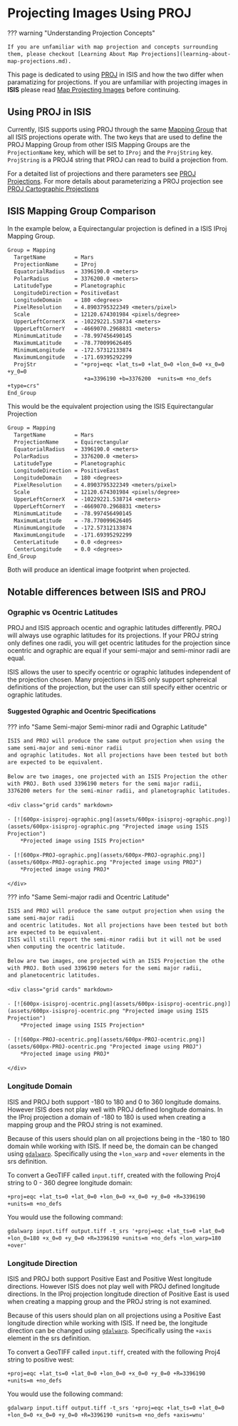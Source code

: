 # Projecting Images Using PROJ

??? warning "Understanding Projection Concepts"

    If you are unfamiliar with map projection and concepts surrounding them, please checkout [Learning About Map Projections](learning-about-map-projections.md).

This page is dedicated to using [PROJ](https://proj.org/en/stable/) in ISIS and how the two differ when paramatizing for projections. If you are unfamiliar with
projecting images in __ISIS__ please read [Map Projecting Images](../../how-to-guides/image-processing/map-projecting-images.md) before continuing.

## Using PROJ in ISIS

Currently, ISIS supports using PROJ through the same [Mapping Group](learning-about-map-projections.md/#defining-a-map-in-isis3) that all ISIS projections operate with. 
The two keys that are used to define the PROJ Mapping Group from other ISIS Mapping Groups are the `ProjectionName` key, which will be set to `IProj` and the `ProjString` key. 
`ProjString` is a PROJ4 string that PROJ can read to build a projection from.

For a detaited list of projections and there parameters see [PROJ Projections](https://proj.org/en/stable/operations/projections/index.html). 
For more details about parameterizing a PROJ projection see [PROJ Cartographic Projections](https://proj.org/en/stable/usage/projections.html)

## ISIS Mapping Group Comparison

In the example below, a Equirectangular projection is defined in a ISIS IProj Mapping Group.

```
Group = Mapping
  TargetName         = Mars
  ProjectionName     = IProj
  EquatorialRadius   = 3396190.0 <meters>
  PolarRadius        = 3376200.0 <meters>
  LatitudeType       = Planetographic
  LongitudeDirection = PositiveEast
  LongitudeDomain    = 180 <degrees>
  PixelResolution    = 4.8903795322349 <meters/pixel>
  Scale              = 12120.674301984 <pixels/degree>
  UpperLeftCornerX   = -10229221.538714 <meters>
  UpperLeftCornerY   = -4669070.2968831 <meters>
  MinimumLatitude    = -78.997456490145
  MaximumLatitude    = -78.770099626405
  MinimumLongitude   = -172.57312133874
  MaximumLongitude   = -171.69395292299
  ProjStr            = "+proj=eqc +lat_ts=0 +lat_0=0 +lon_0=0 +x_0=0 +y_0=0
                        +a=3396190 +b=3376200  +units=m +no_defs +type=crs"
End_Group
```

This would be the equivalent projection using the ISIS Equirectangular Projection

```
Group = Mapping
  TargetName         = Mars
  ProjectionName     = Equirectangular
  EquatorialRadius   = 3396190.0 <meters>
  PolarRadius        = 3376200.0 <meters>
  LatitudeType       = Planetographic
  LongitudeDirection = PositiveEast
  LongitudeDomain    = 180 <degrees>
  PixelResolution    = 4.8903795322349 <meters/pixel>
  Scale              = 12120.674301984 <pixels/degree>
  UpperLeftCornerX   = -10229221.538714 <meters>
  UpperLeftCornerY   = -4669070.2968831 <meters>
  MinimumLatitude    = -78.997456490145
  MaximumLatitude    = -78.770099626405
  MinimumLongitude   = -172.57312133874
  MaximumLongitude   = -171.69395292299
  CenterLatitude     = 0.0 <degrees>
  CenterLongitude    = 0.0 <degrees>
End_Group
```
Both will produce an identical image footprint when projected.

## Notable differences between ISIS and PROJ

### Ographic vs Ocentric Latitudes

PROJ and ISIS approach ocentic and ographic latitudes differently. 
PROJ will always use ographic latitudes for its projections.
If your PROJ string only defines one radii, you will get ocentric latitudes for the projection since ocentric and ographic are equal if your semi-major and semi-minor radii are equal.

ISIS allows the user to specify ocentric or ographic latitudes independent of the projection chosen. 
Many projections in ISIS only support sphereical definitions of the projection, but the user can still specify either
ocentric or ographic latitudes.

#### Suggested Ographic and Ocentric Specifications

??? info "Same Semi-major Semi-minor radii and Ographic Latitude"

    ISIS and PROJ will produce the same output projection when using the same semi-major and semi-minor radii
    and ographic latitudes. Not all projections have been tested but both are expected to be equivalent. 
    
    Below are two images, one projected with an ISIS Projection the other with PROJ. Both used 3396190 meters for the semi major radii, 
    3376200 meters for the semi-minor radii, and planetographic latitudes.

    <div class="grid cards" markdown>

    - [![600px-isisproj-ographic.png](assets/600px-isisproj-ographic.png)](assets/600px-isisproj-ographic.png "Projected image using ISIS Projection")  
        *Projected image using ISIS Projection*

    - [![600px-PROJ-ographic.png](assets/600px-PROJ-ographic.png)](assets/600px-PROJ-ographic.png "Projected image using PROJ")  
        *Projected image using PROJ*

    </div>


??? info "Same Semi-major radii and Ocentric Latitude"

    ISIS and PROJ will produce the same output projection when using the same semi-major radii
    and ocentric latitudes. Not all projections have been tested but both are expected to be equivalent.
    ISIS will still report the semi-minor radii but it will not be used when computing the ocentric latitude.

    Below are two images, one projected with an ISIS Projection the othe with PROJ. Both used 3396190 meters for the semi major radii, 
    and planetocentric latitudes.

    <div class="grid cards" markdown>

    - [![600px-isisproj-ocentric.png](assets/600px-isisproj-ocentric.png)](assets/600px-isisproj-ocentric.png "Projected image using ISIS Projection")  
        *Projected image using ISIS Projection*

    - [![600px-PROJ-ocentric.png](assets/600px-PROJ-ocentric.png)](assets/600px-PROJ-ocentric.png "Projected image using PROJ")  
        *Projected image using PROJ*

    </div>

### Longitude Domain

ISIS and PROJ both support -180 to 180 and 0 to 360 longitude domains. However ISIS does not play well with PROJ defined longitude domains.
In the IProj projection a domain of -180 to 180 is used when creating a mapping group and the PROJ string is not examined.

Because of this users should plan on all projections being in the -180 to 180 domain while working with ISIS. If need be,
the domain can be changed using [`gdalwarp`](https://gdal.org/en/stable/programs/gdalwarp.html). Specifically
using the `+lon_warp` and `+over` elements in the srs definition.

To convert a GeoTIFF called `input.tiff`, created with the following Proj4 string to 0 - 360 degree longitude domain:
```
+proj=eqc +lat_ts=0 +lat_0=0 +lon_0=0 +x_0=0 +y_0=0 +R=3396190 +units=m +no_defs
```

You would use the following command:
```
gdalwarp input.tiff output.tiff -t_srs '+proj=eqc +lat_ts=0 +lat_0=0 +lon_0=180 +x_0=0 +y_0=0 +R=3396190 +units=m +no_defs +lon_warp=180 +over'
```

### Longitude Direction

ISIS and PROJ both support Positive East and Positive West longitude directions. However ISIS does not play well with PROJ defined longitude directions.
In the IProj projection longitude direction of Positive East is used when creating a mapping group and the PROJ string is not examined.

Because of this users should plan on all projections using a Positive East longitude direction while working with ISIS. If need be,
the longitude direction can be changed using [`gdalwarp`](https://gdal.org/en/stable/programs/gdalwarp.html). Specifically
using the `+axis` element in the srs definition.

To convert a GeoTIFF called `input.tiff`, created with the following Proj4 string to positive west:
```
+proj=eqc +lat_ts=0 +lat_0=0 +lon_0=0 +x_0=0 +y_0=0 +R=3396190 +units=m +no_defs
```

You would use the following command:
```
gdalwarp input.tiff output.tiff -t_srs '+proj=eqc +lat_ts=0 +lat_0=0 +lon_0=0 +x_0=0 +y_0=0 +R=3396190 +units=m +no_defs +axis=wnu'
```